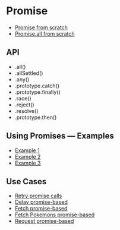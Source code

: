 # Promise

- [Promise from scratch](from-scratch/promise.js)
- [Promise.all from scratch](from-scratch/promiseAll.js)

## API

- .all()
- .allSettled()
- .any()
- .prototype.catch()
- .prototype.finally()
- .race()
- .reject()
- .resolve()
- .prototype.then()

## Using Promises — Examples

- [Example 1](examples/promise1.js)
- [Example 2](examples/promise2.js)
- [Example 3](examples/promise3.js)

## Use Cases

- [Retry promise calls](use-cases/retries.js)
- [Delay promise-based](use-cases/delay.js)
- [Fetch promise-based](use-cases/fetch.js)
- [Fetch Pokemons promise-based](use-cases/fetch-pokemons.js)
- [Request promise-based](use-cases/request.js)
